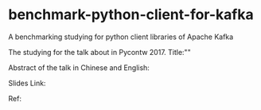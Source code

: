 # benchmark-python-client-for-kafka

A benchmarking studying for python client libraries of Apache Kafka

The studying for the talk about in Pycontw 2017\. Title:""

Abstract of the talk in Chinese and English:

Slides Link:

Ref:
